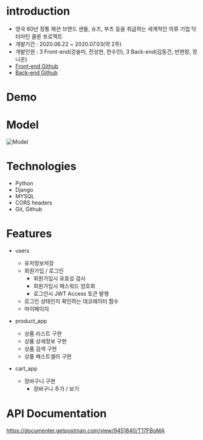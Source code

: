 # introduction

* 영국 60년 정통 패션 브랜드 샌들, 슈즈, 부츠 등을 취급하는 세계적인 의류 기업 닥터마틴 클론 프로젝트
* 개발기간 : 2020.06.22 ~ 2020.07.03(약 2주)
* 개발인원 : 3 Front-end(강솔미, 전성현, 한수민), 3 Back-end(김동건, 반현랑, 정나온)
* [Front-end Github](https://github.com/wecode-bootcamp-korea/9-Dr_strange-frontend)
* [Back-end Github](https://github.com/wecode-bootcamp-korea/9-Dr_strange-backend)

# Demo

# Model

![Model](https://images.velog.io/images/dgk089/post/5dbf5268-d445-4705-9e9c-27d3de238379/%EC%8A%A4%ED%81%AC%EB%A6%B0%EC%83%B7,%202020-07-04%2011-16-00.png)

# Technologies

* Python
* Django
* MYSQL
* CORS headers
* Git, Github

# Features

* users
   - 유저정보저장
   - 회원가입 / 로그인
     - 회원가입시 유효성 검사
     - 회원가입시 패스워드 암호화
     - 로그인시 JWT Access 토큰 발행
   - 로그인 상태인지 확인하는 데코레이터 함수
   - 마이페이지
   
* product_app
   - 상품 리스트 구현
   - 상품 상세정보 구현
   - 상품 검색 구현
   - 상품 베스트셀러 구현
   
* cart_app
   - 장바구니 구현
      - 장바구니 추가 / 보기

# API Documentation

https://documenter.getpostman.com/view/9451840/T17FBoMA

